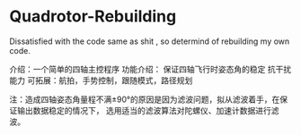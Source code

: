 # Quadrotor-Rebuilding
Dissatisfied with the code same as shit , so determind of rebuilding my own code.

介绍：一个简单的四轴主控程序
功能介绍：
	保证四轴飞行时姿态角的稳定
	抗干扰能力
	可拓展：航拍，手势控制，跟随模式，路径规划
  
注：造成四轴姿态角量程不满±90°的原因是因为滤波问题，拟从滤波着手，在保证输出数据稳定的情况下，
选用适当的滤波算法对陀螺仪、加速计数据进行滤波。
